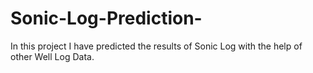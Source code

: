 # Sonic-Log-Prediction-
In this project I have predicted the results of Sonic Log with the help of other Well Log Data.
